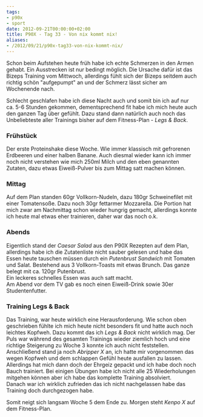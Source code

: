 ```yaml
---
tags:
- p90x
- sport
date: 2012-09-21T00:00:00+02:00
title: P90X - Tag 33 - Von nix kommt nix!
aliases:
- /2012/09/21/p90x-tag33-von-nix-kommt-nix/
---
```


Schon beim Aufstehen heute früh habe ich echte Schmerzen in den Armen gehabt. Ein Ausstrecken ist nur bedingt möglich. Die Ursache dafür ist das Bizeps Training vom Mittwoch, allerdings fühlt sich der Bizeps seitdem auch richtig schön "aufgepumpt" an und der Schmerz lässt sicher am Wochenende nach.

Schlecht geschlafen habe ich diese Nacht auch und somit bin ich auf nur ca. 5-6 Stunden gekommen, dementsprechend fit habe ich mich heute auch den ganzen Tag über gefühlt. Dazu stand dann natürlich auch noch das Unbeliebteste aller Trainings bisher auf dem Fitness-Plan - _Legs & Back_.

### Frühstück
Der erste Proteinshake diese Woche. Wie immer klassisch mit gefrorenen Erdbeeren und einer halben Banane. Auch diesmal wieder kann ich immer noch nicht verstehen wie mich 250ml Milch und den eben genannten Zutaten, dazu etwas Eiweiß-Pulver bis zum Mittag satt machen können.

### Mittag
Auf dem Plan standen 60gr Vollkorn-Nudeln, dazu 180gr Schweinefilet mit einer Tomatensoße. Dazu noch 30gr fettarmer Mozzarella. Die Portion hat mich zwar am Nachmittag schon wieder hungrig gemacht, allerdings konnte ich heute mal etwas eher trainieren, daher war das noch o.k.

### Abends
Eigentlich stand der _Caesar Salad_ aus den P90X Rezepten auf dem Plan, allerdings habe ich die Zutatenliste nicht sauber gelesen und habe das Essen heute tauschen müssen durch ein _Putenbrust Sandwich_ mit Tomaten und Salat. Bestehend aus 3 Vollkorn-Toasts mit etwas Brunch. Das ganze belegt mit ca. 120gr Putenbrust.   
Ein leckeres schnelles Essen was auch satt macht.   
Am Abend vor dem TV gab es noch einen Eiweiß-Drink sowie 30er Studentenfutter.

### Training Legs & Back
Das Training, war heute wirklich eine Herausforderung. Wie schon oben geschrieben fühlte ich mich heute nicht besonders fit und hatte auch noch leichtes Kopfweh. Dazu kommt das ich _Legs & Back_ nicht wirklich mag. Der Puls war während des gesamten Trainings wieder ziemlich hoch und eine richtige Steigerung zu Woche 3 konnte ich auch nicht feststellen.   
Anschließend stand ja noch _Abripper X_ an, ich hatte mir vorgenommen das wegen Kopfweh und dem schlappen Gefühl heute ausfallen zu lassen. Allerdings hat mich dann doch der Ehrgeiz gepackt und ich habe doch noch Bauch trainiert. Bei einigen Übungen habe ich nicht alle 25 Wiederholungen mitgehen können aber ich habe das komplette Training absolviert.   
Danach war ich wirklich zufrieden das ich nicht nachgelassen habe das Training doch durchgezogen habe.

Somit neigt sich langsam Woche 5 dem Ende zu. Morgen steht _Kenpo X_ auf dem Fitness-Plan.
